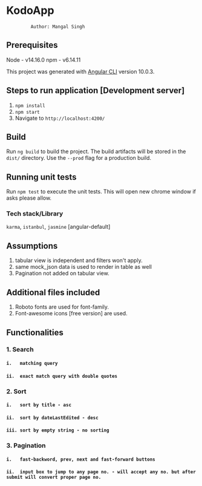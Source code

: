 # KodoApp

`          Author: Mangal Singh
                                                `

## Prerequisites
Node - v14.16.0
npm - v6.14.11

This project was generated with [Angular CLI](https://github.com/angular/angular-cli) version 10.0.3.

## Steps to run application [Development server]

1. `npm install`
2. `npm start`
3. Navigate to `http://localhost:4200/`


## Build

Run `ng build` to build the project. The build artifacts will be stored in the `dist/` directory. Use the `--prod` flag for a production build.

## Running unit tests

Run `npm test` to execute the unit tests. This will open new chrome window if asks please allow.

### Tech stack/Library

`karma`, `istanbul`, `jasmine` [angular-default]

## Assumptions

1. tabular view is independent and filters won't apply.
2. same mock_json data is used to render in table as well
3. Pagination not added on tabular view.


## Additional files included

1. Roboto fonts are used for font-family.
2. Font-awesome icons [free version] are used.


## Functionalities

### 1. Search
 ####  `i.   matching query`
 ####  `ii.  exact match query with double quotes`

### 2. Sort
  #### `i.   sort by title - asc`
  #### `ii.  sort by dateLastEdited - desc`
  #### `iii. sort by empty string - no sorting `

### 3. Pagination
  #### `i.   fast-backword, prev, next and fast-forward buttons `
  #### `ii.  input box to jump to any page no. - will accept any no. but after submit will convert proper page no.`
